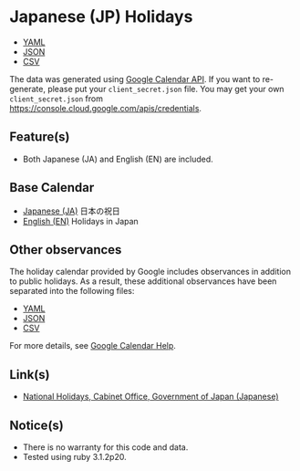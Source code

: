 # Japanese (JP) Holidays #

-   [YAML](jp_holidays.yaml)
-   [JSON](jp_holidays.json)
-   [CSV](jp_holidays.csv)

The data was generated using
[Google Calendar API](https://developers.google.com/calendar/api).
If you want to re-generate, please put your `client_secret.json` file.
You may get your own `client_secret.json` from
<https://console.cloud.google.com/apis/credentials>.

## Feature(s) ##

-   Both Japanese (JA) and English (EN) are included.

## Base Calendar ##

-   [Japanese (JA)](https://calendar.google.com/calendar/embed?src=ja.japanese%23holiday@group.v.calendar.google.com)
    日本の祝日
-   [English (EN)](https://calendar.google.com/calendar/embed?src=en.japanese%23holiday@group.v.calendar.google.com)
    Holidays in Japan

## Other observances ##

The holiday calendar provided by Google includes observances in
addition to public holidays. As a result, these additional observances
have been separated into the following files:

-   [YAML](jp_observances.yaml)
-   [JSON](jp_observances.json)
-   [CSV](jp_observances.csv)

For more details, see [Google Calendar Help](https://support.google.com/calendar/answer/13748345?hl=en).

## Link(s) ##

-   [National Holidays, Cabinet Office, Government of Japan (Japanese)](https://www8.cao.go.jp/chosei/shukujitsu/gaiyou.html)

## Notice(s) ##

-   There is no warranty for this code and data.
-   Tested using ruby 3.1.2p20.
